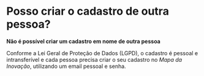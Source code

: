 # Posso criar o cadastro de outra pessoa?

**Não é possível criar um cadastro em nome de outra pessoa** 

Conforme a Lei Geral de Proteção de Dados (LGPD), o cadastro é pessoal e intransferível e cada pessoa precisa criar o seu cadastro no *Mapa da Inovação*, utilizando um email pessoal e senha.